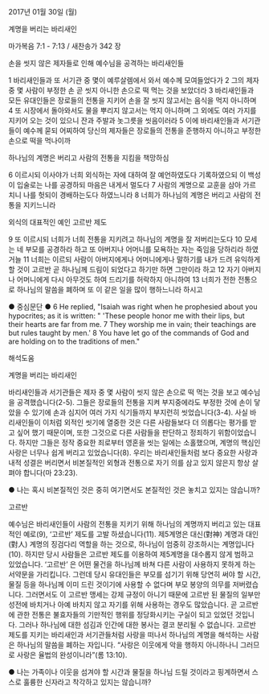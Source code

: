2017년 01월 30일 (월)

계명을 버리는 바리새인



마가복음 7:1 - 7:13 / 새찬송가 342 장


손을 씻지 않은 제자들로 인해 예수님을 공격하는 바리새인들

1 바리새인들과 또 서기관 중 몇이 예루살렘에서 와서 예수께 모여들었다가 2 그의 제자 중 몇 사람이 부정한 손 곧 씻지 아니한 손으로 떡 먹는 것을 보았더라 3 바리새인들과 모든 유대인들은 장로들의 전통을 지키어 손을 잘 씻지 않고서는 음식을 먹지 아니하며 4 또 시장에서 돌아와서도 물을 뿌리지 않고서는 먹지 아니하며 그 외에도 여러 가지를 지키어 오는 것이 있으니 잔과 주발과 놋그릇을 씻음이러라 5 이에 바리새인들과 서기관들이 예수께 묻되 어찌하여 당신의 제자들은 장로들의 전통을 준행하지 아니하고 부정한 손으로 떡을 먹나이까

하나님의 계명은 버리고 사람의 전통을 지킴을 책망하심

6 이르시되 이사야가 너희 외식하는 자에 대하여 잘 예언하였도다 기록하였으되 이 백성이 입술로는 나를 공경하되 마음은 내게서 멀도다 7 사람의 계명으로 교훈을 삼아 가르치니 나를 헛되이 경배하는도다 하였느니라 8 너희가 하나님의 계명은 버리고 사람의 전통을 지키느니라

외식의 대표적인 예인 고르반 제도

9 또 이르시되 너희가 너희 전통을 지키려고 하나님의 계명을 잘 저버리는도다 10 모세는 네 부모를 공경하라 하고 또 아버지나 어머니를 모욕하는 자는 죽임을 당하리라 하였거늘 11 너희는 이르되 사람이 아버지에게나 어머니에게나 말하기를 내가 드려 유익하게 할 것이 고르반 곧 하나님께 드림이 되었다고 하기만 하면 그만이라 하고 12 자기 아버지나 어머니에게 다시 아무것도 하여 드리기를 허락하지 아니하여 13 너희가 전한 전통으로 하나님의 말씀을 폐하며 또 이 같은 일을 많이 행하느니라 하시고

● 중심문단 ● 6 He replied, "Isaiah was right when he prophesied about you hypocrites; as it is written: " 'These people honor me with their lips, but their hearts are far from me. 7 They worship me in vain; their teachings are but rules taught by men.' 8 You have let go of the commands of God and are holding on to the traditions of men."

해석도움





계명을 버리는 바리새인

바리새인들과 서기관들은 제자 중 몇 사람이 씻지 않은 손으로 떡 먹는 것을 보고 예수님을 공격했습니다(2-5). 그들은 장로들의 전통을 지켜 부지중에라도 부정한 것에 손이 닿았을 수 있기에 손과 심지어 여러 가지 식기들까지 부지런히 씻었습니다(3-4). 사실 바리새인들이 이처럼 외적인 씻기에 열중한 것은 다른 사람들보다 더 의롭다는 평가를 받고 싶어 했기 때문이며, 또한 그것으로 다른 사람들을 판단하고 정죄하기 위함이었습니다. 하지만 그들은 정작 중요한 죄로부터 영혼을 씻는 일에는 소홀했으며, 계명의 핵심인 사랑은 너무나 쉽게 버리고 있었습니다(8). 우리는 바리새인들처럼 보다 중요한 사랑과 내적 성결은 버리면서 비본질적인 외형과 전통으로 자기 의를 삼고 있지 않은지 항상 살펴야 합니다(마 23:23).

● 나는 혹시 비본질적인 것은 중히 여기면서도 본질적인 것은 놓치고 있지는 않습니까?

고르반

예수님은 바리새인들이 사람의 전통을 지키기 위해 하나님의 계명까지 버리고 있는 대표적인 예로(9), ‘고르반’ 제도를 고발 하셨습니다(11). 제5계명은 대신(對神) 계명과 대인(對人) 계명의 징검다리 역할을 하는 것으로, 하나님이 엄중히 강조하시는 계명입니다(10). 하지만 당시 사람들은 고르반 제도를 이용하여 제5계명을 대수롭지 않게 범하고 있었습니다. ‘고르반’ 은 어떤 물건을 하나님께 바쳐 다른 사람이 사용하지 못하게 하는 서약문을 가리킵니다. 그런데 당시 유대인들은 부모를 섬기기 위해 당연히 써야 할 시간, 물질 등을 하나님께 이미 드린 것이기에 사용할 수 없다며 부모 봉양의 의무를 저버렸습니다. 그러면서도 이 고르반 맹세는 강제 규정이 아니기 때문에 고르반 된 물질의 일부만 성전에 바치거나 아예 바치지 않고 자기를 위해 사용하는 경우도 많았습니다. 곧 고르반에 관한 전통은 불효자들의 기만적인 행위를 정당화시키는 구실이 되고 있었던 것입니다. 그러나 하나님에 대한 섬김과 인간에 대한 봉사는 결코 분리될 수 없습니다. 고르반 제도를 지키는 바리새인과 서기관들처럼 사랑을 떠나서 하나님의 계명을 해석하는 사람은 하나님의 말씀을 폐하는 자입니다. “사랑은 이웃에게 악을 행하지 아니하나니 그러므로 사랑은 율법의 완성이니라”(롬 13:10).

● 나는 가족이나 이웃을 섬겨야 할 시간과 물질을 하나님 드릴 것이라고 핑계하면서 스스로 훌륭한 신자라고 착각하고 있지는 않습니까?